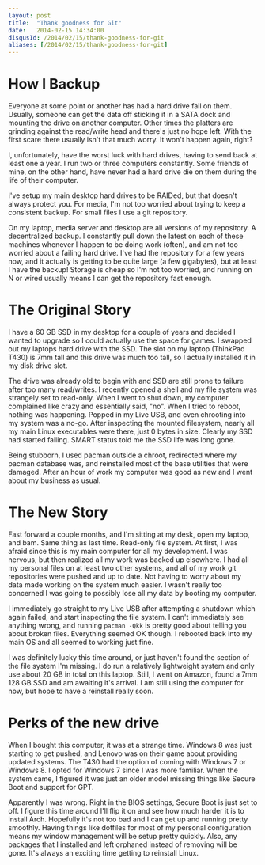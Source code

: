 ```yaml
---
layout: post
title:  "Thank goodness for Git"
date:   2014-02-15 14:34:00
disqusId: /2014/02/15/thank-goodness-for-git
aliases: [/2014/02/15/thank-goodness-for-git]
---
```


# How I Backup

Everyone at some point or another has had a hard drive fail on them.  Usually, someone can get the data off sticking it in a SATA dock and mounting the drive on another computer.  Other times the platters are grinding against the read/write head and there's just no hope left.  With the first scare there usually isn't that much worry.  It won't happen again, right?

I, unfortunately, have the worst luck with hard drives, having to send back at least one a year.  I run two or three computers constantly.  Some friends of mine, on the other hand, have never had a hard drive die on them during the life of their computer.

I've setup my main desktop hard drives to be RAIDed, but that doesn't always protect you.  For media, I'm not too worried about trying to keep a consistent backup.  For small files I use a git repository.

On my laptop, media server and desktop are all versions of my repository.  A decentralized backup.  I constantly pull down the latest on each of these machines whenever I happen to be doing work (often), and am not too worried about a failing hard drive.  I've had the repository for a few years now, and it actually is getting to be quite large (a few gigabytes), but at least I have the backup!  Storage is cheap so I'm not too worried, and running on N or wired usually means I can get the repository fast enough.

# The Original Story

I have a 60 GB SSD in my desktop for a couple of years and decided I wanted to upgrade so I could actually use the space for games.  I swapped out my laptops hard drive with the SSD.  The slot on my laptop (ThinkPad T430) is 7mm tall and this drive was much too tall, so I actually installed it in my disk drive slot.

The drive was already old to begin with and SSD are still prone to failure after too many read/writes.  I recently opened a shell and my file system was strangely set to read-only.  When I went to shut down, my computer complained like crazy and essentially said, "no".  When I tried to reboot, nothing was happening.  Popped in my Live USB, and even chrooting into my system was a no-go.  After inspecting the mounted filesystem, nearly all my main Linux executables were there, just 0 bytes in size.  Clearly my SSD had started failing.  SMART status told me the SSD life was long gone.

Being stubborn, I used pacman outside a chroot, redirected where my pacman database was, and reinstalled most of the base utilities that were damaged.  After an hour of work my computer was good as new and I went about my business as usual.

# The New Story

Fast forward a couple months, and I'm sitting at my desk, open my laptop, and bam.  Same thing as last time.  Read-only file system.  At first, I was afraid since this is my main computer for all my development.  I was nervous, but then realized all my work was backed up elsewhere.  I had all my personal files on at least two other systems, and all of my work git repositories were pushed and up to date.  Not having to worry about my data made working on the system much easier.  I wasn't really too concerned I was going to possibly lose all my data by booting my computer.

I immediately go straight to my Live USB after attempting a shutdown which again failed, and start inspecting the file system.  I can't immediately see anything wrong, and running `pacman -Qkk` is pretty good about telling you about broken files.  Everything seemed OK though.  I rebooted back into my main OS and all seemed to working just fine.

I was definitely lucky this time around, or just haven't found the section of the file system I'm missing.  I do run a relatively lightweight system and only use about 20 GB in total on this laptop.  Still, I went on Amazon, found a 7mm 128 GB SSD and am awaiting it's arrival.  I am still using the computer for now, but hope to have a reinstall really soon.

# Perks of the new drive

When I bought this computer, it was at a strange time.  Windows 8 was just starting to get pushed, and Lenovo was on their game about providing updated systems.  The T430 had the option of coming with Windows 7 or Windows 8.  I opted for Windows 7 since I was more familiar.  When the system came, I figured it was just an older model missing things like Secure Boot and support for GPT.

Apparently I was wrong.  Right in the BIOS settings, Secure Boot is just set to off.  I figure this time around I'll flip it on and see how much harder it is to install Arch.  Hopefully it's not too bad and I can get up and running pretty smoothly.  Having things like dotfiles for most of my personal configuration means my window management will be setup pretty quickly.  Also, any packages that I installed and left orphaned instead of removing will be gone.  It's always an exciting time getting to reinstall Linux.
